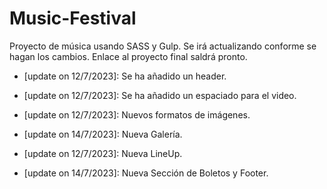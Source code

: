 # Music-Festival

Proyecto de música usando SASS y Gulp. Se irá actualizando conforme se hagan los cambios. Enlace al proyecto final saldrá pronto. 

- [update on 12/7/2023]: Se ha añadido un header.
  
- [update on 12/7/2023]: Se ha añadido un espaciado para el video.
  
- [update on 12/7/2023]: Nuevos formatos de imágenes.

- [update on 14/7/2023]: Nueva Galería.

- [update on 12/7/2023]: Nueva LineUp.  
  
- [update on 14/7/2023]: Nueva Sección de Boletos y Footer.
